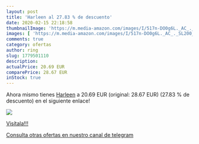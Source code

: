 ```yaml
---
layout: post
title: 'Harleen al 27.83 % de descuento'
date: 2020-02-15 22:18:58
thumbnailImage: 'https://m.media-amazon.com/images/I/517n-DO0g6L._AC_._SL200_.jpg'
images: [ 'https://m.media-amazon.com/images/I/517n-DO0g6L._AC_._SL200_.jpg' ]
comments: true
category: ofertas
author: ring
slug: 1779501110
description:
actualPrice: 20.69 EUR
comparePrice: 28.67 EUR
inStock: true
---
```


Ahora mismo tienes [Harleen](https://www.amazon.com/dp/1779501110/?tag=redken08-20) a 20.69 EUR (original: 28.67 EUR) (27.83 %  de descuento) en el siguiente enlace!

[![](https://m.media-amazon.com/images/I/517n-DO0g6L._AC_._SL200_.jpg)](https://www.amazon.com/dp/1779501110/?tag=redken08-20)

[Visítala!!!](https://www.amazon.com/dp/1779501110/?tag=redken08-20)

[Consulta otras ofertas en nuestro canal de telegram](https://t.me/s/ofertas25)
